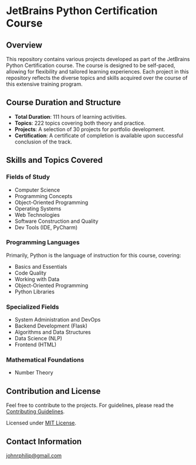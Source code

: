 # JetBrains Python Certification Course

## Overview

This repository contains various projects developed as part of the JetBrains Python Certification course. The course is designed to be self-paced, allowing for flexibility and tailored learning experiences. Each project in this repository reflects the diverse topics and skills acquired over the course of this extensive training program.

## Course Duration and Structure

- **Total Duration**: 111 hours of learning activities.
- **Topics**: 222 topics covering both theory and practice.
- **Projects**: A selection of 30 projects for portfolio development.
- **Certification**: A certificate of completion is available upon successful conclusion of the track.

## Skills and Topics Covered

### Fields of Study

- Computer Science
- Programming Concepts
- Object-Oriented Programming
- Operating Systems
- Web Technologies
- Software Construction and Quality
- Dev Tools (IDE, PyCharm)
  
### Programming Languages

Primarily, Python is the language of instruction for this course, covering:

- Basics and Essentials
- Code Quality
- Working with Data
- Object-Oriented Programming
- Python Libraries
  
### Specialized Fields

- System Administration and DevOps
- Backend Development (Flask)
- Algorithms and Data Structures
- Data Science (NLP)
- Frontend (HTML)
  
### Mathematical Foundations

- Number Theory


## Contribution and License

Feel free to contribute to the projects. For guidelines, please read the [Contributing Guidelines](CONTRIBUTING.md).

Licensed under [MIT License](LICENSE.md).

## Contact Information

johnrphilip@gmail.com

